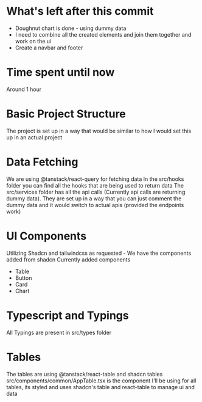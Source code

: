 # What's left after this commit
- Doughnut chart is done - using dummy data
- I need to combine all the created elements and join them together and work on the ui
- Create a navbar and footer


# Time spent until now
Around 1 hour

# Basic Project Structure

The project is set up in a way that would be similar to how I would set this up in an actual project

# Data Fetching

We are using @tanstack/react-query for fetching data
In the src/hooks folder you can find all the hooks that are being used to return data
The src/services folder has all the api calls (Currently api calls are returning dummy data). They are set up in a way that you can just comment the dummy data and it would switch to actual apis (provided the endpoints work)

# UI Components

Utilizing Shadcn and tailwindcss as requested - We have the components added from shadcn
Currently added components

- Table
- Button
- Card
- Chart

# Typescript and Typings

All Typings are present in src/types folder

# Tables

The tables are using @tanstack/react-table and shadcn tables
src/components/common/AppTable.tsx is the component I'll be using for all tables, its styled and uses shadcn's table and react-table to manage ui and data

